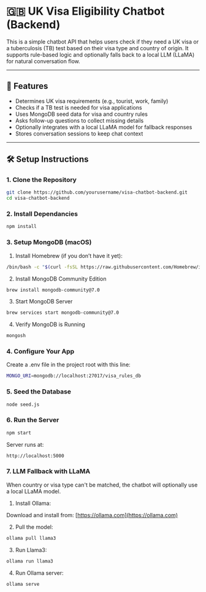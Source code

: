 # 🇬🇧 UK Visa Eligibility Chatbot (Backend)

This is a simple chatbot API that helps users check if they need a UK visa or a tuberculosis (TB) test based on their visa type and country of origin. It supports rule-based logic and optionally falls back to a local LLM (LLaMA) for natural conversation flow.

---

## 🧠 Features

- Determines UK visa requirements (e.g., tourist, work, family)
- Checks if a TB test is needed for visa applications
- Uses MongoDB seed data for visa and country rules
- Asks follow-up questions to collect missing details
- Optionally integrates with a local LLaMA model for fallback responses
- Stores conversation sessions to keep chat context

---

## 🛠️ Setup Instructions

### 1. Clone the Repository

```bash
git clone https://github.com/yourusername/visa-chatbot-backend.git
cd visa-chatbot-backend
```

### 2. Install Dependancies
```bash
npm install
```

### 3. Setup MongoDB (macOS)
1. Install Homebrew (if you don’t have it yet):
```bash
/bin/bash -c "$(curl -fsSL https://raw.githubusercontent.com/Homebrew/install/HEAD/install.sh)"
```

2. Install MongoDB Community Edition
```bash
brew install mongodb-community@7.0
```

3. Start MongoDB Server
```bash
brew services start mongodb-community@7.0
```

4. Verify MongoDB is Running
```bash
mongosh
```

### 4. Configure Your App
Create a .env file in the project root with this line:
```bash
MONGO_URI=mongodb://localhost:27017/visa_rules_db
```

### 5. Seed the Database
```bash
node seed.js
```

### 6. Run the Server
```bash
npm start
```
Server runs at:
```bash
http://localhost:5000
```

### 7. LLM Fallback with LLaMA

When country or visa type can't be matched, the chatbot will optionally use a local LLaMA model.

1. Install Ollama:

Download and install from: [https://ollama.com](https://ollama.com)

2. Pull the model:

```bash
ollama pull llama3
```

3. Run Llama3:
```bash
ollama run llama3
```

4. Run Ollama server:
```bash
ollama serve
```








